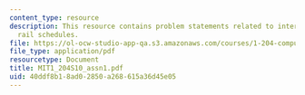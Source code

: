 ```yaml
---
content_type: resource
description: This resource contains problem statements related to intercity passenger
  rail schedules.
file: https://ol-ocw-studio-app-qa.s3.amazonaws.com/courses/1-204-computer-algorithms-in-systems-engineering-spring-2010/40ddf8b18ad02850a268615a36d45e05_MIT1_204S10_assn1.pdf
file_type: application/pdf
resourcetype: Document
title: MIT1_204S10_assn1.pdf
uid: 40ddf8b1-8ad0-2850-a268-615a36d45e05
---
```

